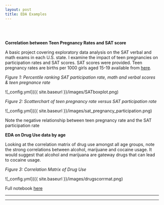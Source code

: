 ```yaml
---
layout: post
title: EDA Examples
---
```

<br />  <br />  

**Correlation between Teen Pregnancy Rates and SAT score**

A basic project covering exploratory data analysis on the SAT verbal and math exams in each U.S. state. I examine the impact of teen pregnancies on participation rates and SAT scores. SAT scores were provided. Teen pregnancy rates are births per 1000 girls aged 15-19 available from [here](https://thenationalcampaign.org/data/compare/1701).

*Figure 1: Percentile ranking SAT participation rate, math and verbal scores & teen pregnance rate*

![_config.yml]({{ site.baseurl }}/images/SATboxplot.png)

*Figure 2: Scatterchart of teen pregnancy rate versus SAT participation rate*

![_config.yml]({{ site.baseurl }}/images/sat_pregnancy_participation.png)

Note the negative relationship between teen pregnancy rate and the SAT participation rate

**EDA on Drug Use data by age**

Looking at the correlation matrix of drug use amongst all age groups, note the strong correlations between alcohol, marijuane and cocaine usage. It would suggest that alcohol and marijuana are gateway drugs that can lead to cocaine usage.

*Figure 3: Correlation Matrix of Drug Use*

![_config.yml]({{ site.baseurl }}/images/drugscorrmat.png)



Full notebook [here](https://github.com/factorwonk/Portfolio/blob/master/SAT.ipynb)


----
****
